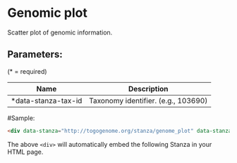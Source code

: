 Genomic plot
============

Scatter plot of genomic information.

## Parameters:

(* = required)

| Name                 | Description                          |
|----------------------|--------------------------------------|
| *data-stanza-tax-id  | Taxonomy identifier. (e.g., 103690)  |

#Sample:

```html
<div data-stanza="http://togogenome.org/stanza/genome_plot" data-stanza-tax-id="103690"></div>
```

The above `<div>` will automatically embed the following Stanza in your HTML page.

<div data-stanza="/stanza/genome_plot" data-stanza-tax-id="103690"></div>

